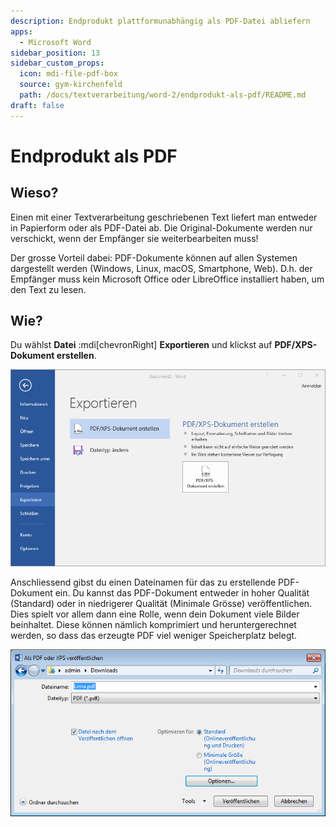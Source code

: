```yaml
---
description: Endprodukt plattformunabhängig als PDF-Datei abliefern
apps:
  - Microsoft Word
sidebar_position: 13
sidebar_custom_props:
  icon: mdi-file-pdf-box
  source: gym-kirchenfeld
  path: /docs/textverarbeitung/word-2/endprodukt-als-pdf/README.md
draft: false
---
```


# Endprodukt als PDF




## Wieso?
Einen mit einer Textverarbeitung geschriebenen Text liefert man entweder in Papierform oder als PDF-Datei ab. Die Original-Dokumente werden nur verschickt, wenn der Empfänger sie weiterbearbeiten muss!

Der grosse Vorteil dabei: PDF-Dokumente können auf allen Systemen dargestellt werden (Windows, Linux, macOS, Smartphone, Web). D.h. der Empfänger muss kein Microsoft Office oder LibreOffice installiert haben, um den Text zu lesen.


## Wie?
Du wählst __Datei__ :mdi[chevronRight] __Exportieren__ und klickst auf __PDF/XPS-Dokument erstellen__.

![Exportieren](./images/datei-exportieren.ms.png)

Anschliessend gibst du einen Dateinamen für das zu erstellende PDF-Dokument ein. Du kannst das PDF-Dokument entweder in hoher Qualität (Standard) oder in niedrigerer Qualität (Minimale Grösse) veröffentlichen. Dies spielt vor allem dann eine Rolle, wenn dein Dokument viele Bilder beinhaltet. Diese können nämlich komprimiert und heruntergerechnet werden, so dass das erzeugte PDF viel weniger Speicherplatz belegt.

![Als PDF oder XPS veröffentlichen](./images/pdf-veroeffentlichen.ms.png)
